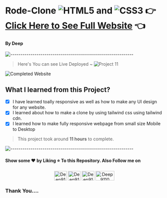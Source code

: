 # Rode-Clone ![HTML5](https://img.shields.io/badge/-HTML5-E34F26?style=flat-square&logo=html5&logoColor=white) and ![CSS3](https://img.shields.io/badge/-CSS3-1572B6?style=flat-square&logo=css3)   :point_right: [Click Here to See Full Website](https://our-shopify-clone.netlify.app/) :point_left:
#### By Deep 
![-------------------------------------------------------------](https://raw.githubusercontent.com/andreasbm/readme/master/assets/lines/rainbow.png)


> Here's You can see Live Deployed  ~  ![Project 11](https://img.shields.io/badge/Project-10-yellow)     

![Completed Website](images/Rode-Clone.png)

## What I learned from this Project?
- [X] I have learned toally responsive as well as how to make any UI design for any website.
- [X] I learned about how to make a clone by using tailwind css using tailwind cdn.
- [X] I learned how to make fully responsive webpage from small size Mobile to Desktop

> This project took around **11 hours** to complete.

![-------------------------------------------------------------](https://raw.githubusercontent.com/andreasbm/readme/master/assets/lines/rainbow.png)

#### Show some ❤️ by Liking ⭐ To this Repository. Also Follow me on 

<p align="center">
  <a href="#" target="blank"><img align="center" src="https://raw.githubusercontent.com/rahuldkjain/github-profile-readme-generator/master/src/images/icons/Social/twitter.svg" alt="Deep9110" height="30" width="40" /></a>
<a href="https://www.linkedin.com/in/deepsundar-rout-52968b202/" target="blank"><img align="center" src="https://raw.githubusercontent.com/rahuldkjain/github-profile-readme-generator/master/src/images/icons/Social/linked-in-alt.svg" alt="Deep9110" height="30" width="40" /></a>
<a href="#" target="blank"><img align="center" src="https://raw.githubusercontent.com/rahuldkjain/github-profile-readme-generator/master/src/images/icons/Social/instagram.svg" alt="Deep9110" height="30" width="40" /></a>
  <a href="https://deep9110.hashnode.dev/" target="blank"><img align="center" src="https://img.shields.io/badge/Hashnode-2962FF?style=for-the-badge&logo=hashnode&logoColor=white" alt="Deep9110" height="30" width="60" /></a>
</p>

### Thank You....

